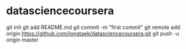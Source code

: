 datasciencecoursera
===================
git init
git add README.md
git commit -m "first commit"
git remote add origin https://github.com/jongtaek/datasciencecoursera.git
git push -u origin master
